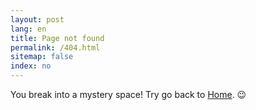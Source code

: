 ```yaml
---
layout: post
lang: en
title: Page not found
permalink: /404.html
sitemap: false
index: no
---
```


You break into a mystery space! Try go back to [Home](/). :wink: